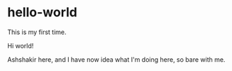 # hello-world
This is my first time.

Hi world!

Ashshakir here, and I have now idea what I'm doing here, so bare with me.
